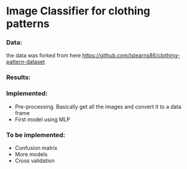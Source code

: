 # Image Classifier for clothing patterns

### Data:
the data was forked from here https://github.com/lstearns86/clothing-pattern-dataset

### Results:

### Implemented:
  - Pre-processing. Basically get all the images and convert it to a data frame
  - First model using MLP

### To be implemented:
  - Confusion matrix
  - More models
  - Cross validation
